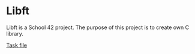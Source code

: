 # Libft
Libft is a School 42 project. The purpose of this project is to create own C library.

[Task file](https://github.com/do8rolyuboff/Libft/blob/master/libft.en.pdf)
